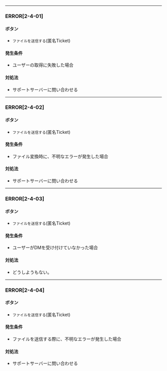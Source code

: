 
---

### ERROR[2-4-01]
#### ボタン
- `ファイルを送信する`(匿名Ticket)
#### 発生条件
- ユーザーの取得に失敗した場合
#### 対処法
- サポートサーバーに問い合わせる

---

### ERROR[2-4-02]
#### ボタン
- `ファイルを送信する`(匿名Ticket)
#### 発生条件
- ファイル変換時に、不明なエラーが発生した場合
#### 対処法
- サポートサーバーに問い合わせる

---

### ERROR[2-4-03]
#### ボタン
- `ファイルを送信する`(匿名Ticket)
#### 発生条件
- ユーザーがDMを受け付けていなかった場合
#### 対処法
- どうしようもない。

---

### ERROR[2-4-04]
#### ボタン
- `ファイルを送信する`(匿名Ticket)
#### 発生条件
- ファイルを送信する際に、不明なエラーが発生した場合
#### 対処法
- サポートサーバーに問い合わせる